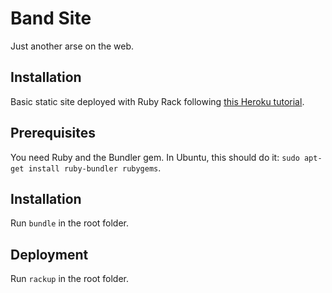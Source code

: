 # Band Site

Just another arse on the web.

## Installation

Basic static site deployed with Ruby Rack following [this Heroku tutorial](https://devcenter.heroku.com/articles/static-sites-ruby).

## Prerequisites

You need Ruby and the Bundler gem. In Ubuntu, this should do it: `sudo apt-get install ruby-bundler rubygems`.

## Installation

Run `bundle` in the root folder.

## Deployment

Run `rackup` in the root folder.
